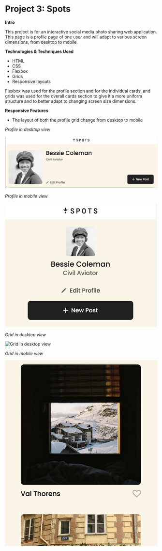 # Project 3: Spots

**Intro**

This project is for an interactive social media photo sharing web application. This page is a profile page of one user and will adapt to various screen dimensions, from desktop to mobile.

**Technologies & Techniques Used**

- HTML
- CSS
- Flexbox
- Grids
- Responsive layouts

Flexbox was used for the profile section and for the individual cards, and grids was used for the overall cards section to give it a more uniform structure and to better adapt to changing screen size dimensions.

**Responsive Features**

- The layout of both the profile grid change from desktop to mobile

_Profile in desktop view_

![Profile in desktop view](images/demo/profile_desktop_view.png)

_Profile in mobile view_

![Profile in mobile view](images/demo/profile_mobile_view.png)

_Grid in desktop view_

![Grid in desktop view](images/demo/grid_desktop_view.png)

_Grid in mobile view_

![Grid in mobile view](images/demo/grid_mobile_view.png)
